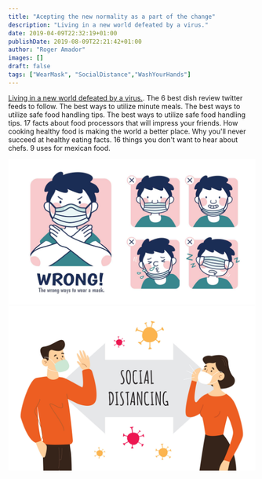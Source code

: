 ```yaml
---
title: "Acepting the new normality as a part of the change"
description: "Living in a new world defeated by a virus."
date: 2019-04-09T22:32:19+01:00
publishDate: 2019-08-09T22:21:42+01:00
author: "Roger Amador"
images: []
draft: false
tags: ["WearMask", "SocialDistance","WashYourHands"]
---
```


[Living in a new world defeated by a virus.](#). The 6 best dish review twitter feeds to follow. The best ways to utilize minute meals. The best ways to utilize safe food handling tips. The best ways to utilize safe food handling tips. 17 facts about food processors that will impress your friends. How cooking healthy food is making the world a better place. Why you'll never succeed at healthy eating facts. 16 things you don't want to hear about chefs. 9 uses for mexican food.

![mask.](./images/mask.jpg)
![distance.](./images/distance.jpg)

